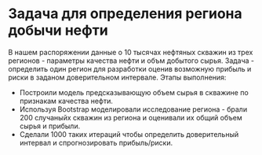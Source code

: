 # Задача для определения региона добычи нефти 
В нашем распоряжении данные о 10 тысячах нефтяных скважин из трех регионов - параметры качества нефти и объм добытого сырья. Задача - определить один регион для разработки оценив возможную прибыль и риски в заданом доверительном интервале.
Этапы выполнения:  
- Построили модель предсказывающую объем сырья в скважине по признакам качества нефти.  
- Используя Bootstrap моделировали исследование региона - брали 200 случаныйх скважин из региона и оценивали их общий объем сырья и прибыли.
- Сделали 1000 таких итераций чтобы определить доверительный интервал и спрогнозировать прибыль/риски.
